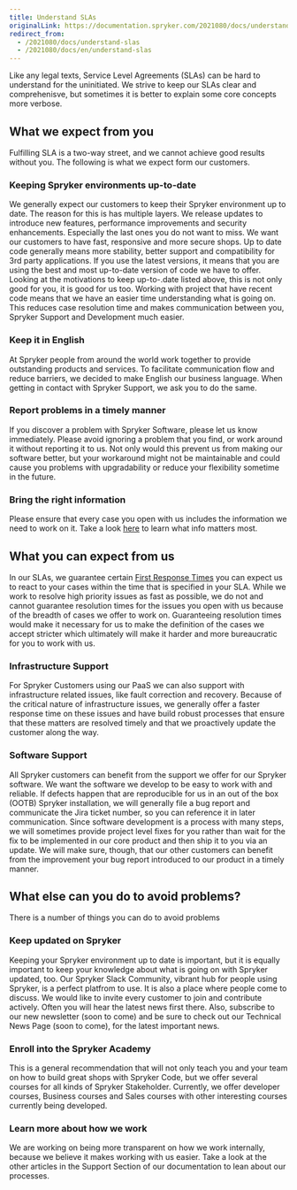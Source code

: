 ```yaml
---
title: Understand SLAs
originalLink: https://documentation.spryker.com/2021080/docs/understand-slas
redirect_from:
  - /2021080/docs/understand-slas
  - /2021080/docs/en/understand-slas
---
```


Like any legal texts, Service Level Agreements (SLAs) can be hard to understand for the uninitiated. We strive to keep our SLAs clear and comprehenisve, but sometimes it is  better to explain some core concepts more verbose.

## What we expect from you
Fulfilling SLA is a two-way street, and we cannot achieve good results without you. The following is what we expect form our customers.

### Keeping Spryker environments up-to-date
We generally expect our customers to keep their Spryker environment up to date. The reason for this is has multiple layers.
We release updates to introduce new features, performance improvements and security enhancements. Especially the last ones you do not want to miss. We want our customers to have fast, responsive and more secure shops. 
Up to date code generally means more stability, better support and compatibility for 3rd party applications. If you use the latest versions, it means that you are using the best and most up-to-date version of code we have to offer. Looking at the motivations to keep up-to-.date listed above, this is not only good for you, it is good for us too. Working with project that have recent code means that we have an easier time understanding what is going on. This reduces case resolution time and makes communication between you, Spryker Support and Development much easier.

### Keep it in English
At Spryker people from around the world work together to provide outstanding products and services. To facilitate communication flow and reduce barriers, we decided to make English our business language. When getting in contact with Spryker Support, we ask you to do the same.

### Report problems in a timely manner
If you discover a problem with Spryker Software, please let us know immediately. Please avoid ignoring a problem that you find, or work around it without reporting it to us. Not only would this prevent us from making our software better, but your workaround might not be maintainable and could cause you problems with upgradability or reduce your flexibility sometime in the future.

### Bring the right information
Please ensure that every case you open with us includes the information we need to work on it. Take a look [here](/docs/scos/user/intro-to-spryker/202009.0/support/how-to-get-the-most-out-of-spryker-support.html) to learn what info matters most.

## What you can expect from us
In our SLAs, we guarantee certain [First Response Times](https://documentation.spryker.com/docs/how-spryker-support-works-1#first-response-time)
you can expect us to react to your cases within the time that is specified in your SLA. While we work to resolve high priority issues as fast as possible, we do not and cannot guarantee resolution times for the issues you open with us because of the breadth of cases we offer to work on. Guaranteeing resolution times would make it necessary for us to make the definition of the cases we accept stricter which ultimately will make it harder and more bureaucratic for you to work with us. 

### Infrastructure Support
For Spryker Customers using our PaaS we can also support with infrastructure related issues, like fault correction and recovery. Because of the critical nature of infrastructure issues, we generally offer a faster response time on these issues and have build robust processes that ensure that these matters are resolved timely and that we proactively update the customer along the way.

### Software Support
All Spryker customers can benefit from the support we offer for our Spryker software. We want the software we develop to be easy to work with and reliable. If defects happen that are reproducible for us in an out of the box (OOTB) Spryker installation, we will generally file a bug report and communicate the Jira ticket number, so you can reference it in later communication. Since software development is a process with many steps, we will sometimes provide project level fixes for you rather than wait for the fix to be implemented in our core product and then ship it to you via an update. We will make sure, though, that our other customers can benefit from the improvement your bug report introduced to our product in a timely manner.

## What else can you do to avoid problems?
There is a number of things you can do to avoid problems

### Keep updated on Spryker
Keeping your Spryker environment up to date is important, but it is equally important to keep your knowledge about what is going on with Spryker updated, too.
Our Spryker Slack Community, vibrant hub for people using Spryker, is a perfect platfrom to use. It is also a place where people come to discuss. We would like to invite every customer to join and contribute actively. Often you will hear the latest news first there. Also, subscribe to our new newsletter (soon to come) and be sure to check out our Technical News Page (soon to come), for the latest important news.

### Enroll into the Spryker Academy
This is a general recommendation that will not only teach you and your team on how to build great shops with Spryker Code, but we offer several courses for all kinds of Spryker Stakeholder. Currently, we offer developer courses, Business courses and Sales courses with other interesting courses currently being developed.

### Learn more about how we work
We are working on being more transparent on how we work internally, because we believe it makes working with us easier. Take a look at the other articles in the Support Section of our documentation to lean about our processes.

